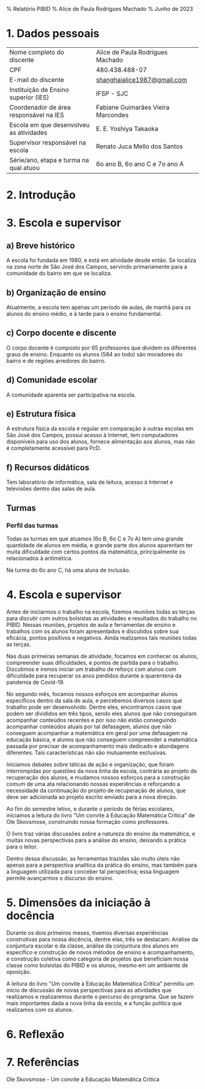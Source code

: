 % Relatório PIBID
% Alice de Paula Rodrigues Machado
% Junho de 2023

# 1. Dados pessoais

|                                         |                                    |
|-----------------------------------------|------------------------------------|
| Nome completo do discente               | Alice de Paula Rodrigues Machado   |
| CPF                                     | 480.438.488-07                     |
| E-mail do discente                      | shanghaialice1987@gmail.com        |
| Instituição de Ensino superior (IES)    | IFSP - SJC                         |
| Coordenador de área responsável na IES  | Fabiane Guimarães Vieira Marcondes |
| Escola em que desenvolveu as atividades | E. E. Yoshiya Takaoka              |
| Supervisor responsável na escola        | Renato Juca Mello dos Santos       |
| Série/ano, etapa e turma na qual atuou  | 6o ano B, 6o ano C e 7o ano A      |

# 2. Introdução



# 3. Escola e supervisor

## a) Breve histórico

A escola foi fundada em 1980, e está em atividade desde então. Se
localiza na zona norte de São José dos Campos, servindo primariamente
para a comunidade do bairro em que se localiza.

## b) Organização de ensino

Atualmente, a escola tem apenas um período de aulas, de manhã para
os alunos do ensino médio, e à tarde para o ensino fundamental.

## c) Corpo docente e discente

O corpo docente é composto por 65 professores que dividem os
diferentes graus de ensino. Enquanto os alunos (584 ao todo) são
moradores do bairro e de regiões arredores do bairro.

## d) Comunidade escolar

A comunidade aparenta ser participativa na escola.

## e) Estrutura física

A estrutura física da escola é regular em comparação à outras
escolas em São José dos Campos, possui acesso à Internet, tem
computadores disponíveis para uso dos alunos, fornece alimentação
aos alunos, mas não é completamente acessível para PcD.

## f) Recursos didáticos

Tem laboratório de informática, sala de leitura, acesso à Internet
e televisões dentro das salas de aula.

## Turmas

### Perfil das turmas

Todas as turmas em que atuamos (6o B, 6o C e 7o A) tem uma grande
quantidade de alunos em média, e grande parte dos alunos aparentam
ter muita dificuldade com certos pontos da matemática, principalmente
os relacionados à aritimética.

Na turma do 6o ano C, há uma aluna de inclusão.

# 4. Escola e supervisor

Antes de iniciarmos o trabalho na escola, fizemos reuniões todas
as terças para discutir com outros bolsistas as atividades e
resultados do trabalho no PIBID. Nessas reuniões, projetos de aula
e ferramentas de ensino e trabalhos com os alunos foram apresentados
e discutidos sobre sua eficácia, pontos positivos e negativos.
Ainda realizamos tais reuniões todas as terças.

Nas duas primeiras semanas de atividade, focamos em conhecer os
alunos, compreender suas dificuldades, e pontos de partida para o
trabalho. Discutimos e iremos iniciar um trabalho de reforço com
alunos com dificuldade para recuperar os anos perdidos durante a
quarentena da pandemia de Covid-19.

No segundo mês, focamos nossos esforços em acompanhar alunos
específicos dentro da sala de aula, e percebemos diversos casos
que trabalho pode ser desenvolvido. Dentre eles, encontramos casos
que podem ser divididos em três tipos, sendo eles alunos que não
conseguiram acompanhar conteúdos recentes e por isso não estão
conseguindo acompanhar conteúdos atuais por tal defasagem, alunos
que não conseguem acompanhar a matemática em geral por uma defasagem
na educação básica, e alunos que não conseguem compreender a
matemática passada por precisar de acompanhamento mais dedicado e
abordagens diferentes. Tais características não são mutuamente
exclusivas.

Iniciamos debates sobre táticas de ação e organização, que foram
interrompidas por questões da nova linha da escola, contrária ao
projeto de recuperação dos alunos, e mudamos nossos esforços para
a construção comum de uma ata relacionando nossas experiências e
reforçando a necessidade da continuação do projeto de recuperação
de alunos, que deve ser adicionada ao projeto escrito enviado para
a nova direção.

Ao fim do semestre letivo, e durante o período de férias escolares,
iniciamos a leitura do livro "Um convite à Educação Matemática
Crítica" de Ole Skovsmose, construindo nossa formação como professores.

O livro traz várias discussões sobre a natureza do ensino da matemática,
e muitas novas perspectivas para a análise do ensino, deixando
a prática para o leitor.

Dentro dessa discussão, as ferramentas trazidas são muito úteis
não apenas para a perspectiva analítica da prática do ensino, mas
também para a linguagem utilizada para conceber tal perspectiva;
essa linguagem permite avançarmos o discurso do ensino.

# 5. Dimensões da iniciação à docência

Durante os dois primeiros meses, tivemos diversas experiências
construtivas para nossa docência, dentre elas, três se destacam:
Análise da conjuntura escolar e da classe, análise da conjuntura
dos alunos em específico e construção de novos métodos de ensino
e acompanhamento, e construção coletiva como categoria de projetos
que beneficiam nossa classe como bolsistas do PIBID e os alunos,
mesmo em um ambiente de oposição.

A leitura do livro "Um convite à Educação Matemática Crítica"
permitiu um início de discussão de novas perspectivas para as atividades
que realizamos e realizaremos durante o percurso do programa. Que se
fazem mais importantes dada a nova linha da escola, e a função
política que realizamos com os alunos.

# 6. Reflexão



# 7. Referências

Ole Skovsmose - Um convite à Educação Matemática Crítica

